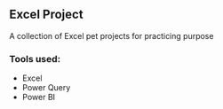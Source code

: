 ## Excel Project
A collection of Excel pet projects for practicing purpose

### Tools used: 
* Excel
* Power Query
* Power BI
